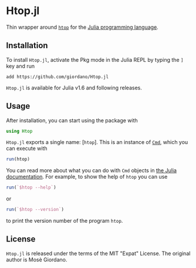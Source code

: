 # Htop.jl

Thin wrapper around [`htop`](https://htop.dev/) for the [Julia programming
language](https://julialang.org/).

## Installation

To install `Htop.jl`, activate the Pkg mode in the Julia REPL by typing the `]` key and run

```
add https://github.com/giordano/Htop.jl
```

`Htop.jl` is available for Julia v1.6 and following releases.

## Usage

After installation, you can start using the package with

```julia
using Htop
```

`Htop.jl` exports a single name: [`htop`].  This is an instance of
[`Cmd`](https://docs.julialang.org/en/v1/base/base/#Base.Cmd), which you can execute with

```julia
run(htop)
```

You can read more about what you can do with `Cmd` objects in [the Julia
documentation](https://docs.julialang.org/en/v1/manual/running-external-programs/).  For
example, to show the help of `htop` you can use

```julia
run(`$htop --help`)
```

or

```julia
run(`$htop --version`)
```

to print the version number of the program `htop`.

## License

`Htop.jl` is released under the terms of the MIT "Expat" License.  The original author is
Mosè Giordano.
